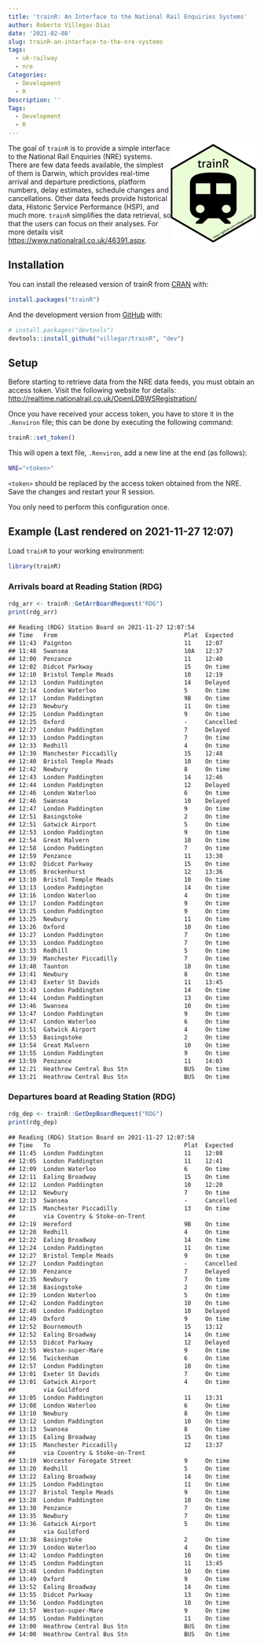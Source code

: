```yaml
---
title: 'trainR: An Interface to the National Rail Enquiries Systems'
author: Roberto Villegas-Diaz
date: '2021-02-08'
slug: trainR-an-interface-to-the-nre-systems
tags:
  - uk-railway
  - nre
Categories:
  - Development
  - R
Description: ''
Tags:
  - Development
  - R
---
```


<img src="https://raw.githubusercontent.com/villegar/trainR/main/inst/images/logo.png" alt="logo" align="right" height=200px/>

The goal of `trainR` is to provide a simple interface to the 
National Rail Enquiries (NRE) systems. There are few data feeds 
available, the simplest of them is Darwin, which provides real-time 
arrival and departure predictions, platform numbers, delay estimates, 
schedule changes and cancellations. Other data feeds provide historical 
data, Historic Service Performance (HSP), and much more. `trainR` 
simplifies the data retrieval, so that the users can focus on their 
analyses. For more details visit 
https://www.nationalrail.co.uk/46391.aspx.

## Installation

You can install the released version of trainR from [CRAN](https://CRAN.R-project.org) with:

``` r
install.packages("trainR")
```

And the development version from [GitHub](https://github.com/) with:

``` r
# install.packages("devtools")
devtools::install_github("villegar/trainR", "dev")
```

## Setup
Before starting to retrieve data from the NRE data feeds, you must obtain an access token. 
Visit the following website for details: http://realtime.nationalrail.co.uk/OpenLDBWSRegistration/

Once you have received your access token, you have to store it in the `.Renviron` file; this can be 
done by executing the following command:


```r
trainR::set_token()
```

This will open a text file, `.Renviron`, add a new line at the end (as follows):

```bash
NRE="<token>"
```

`<token>` should be replaced by the access token obtained from the NRE. Save the changes and restart 
your R session.

You only need to perform this configuration once.

## Example (Last rendered on 2021-11-27 12:07)

Load `trainR` to your working environment:

```r
library(trainR)
```

### Arrivals board at Reading Station (RDG)


```r
rdg_arr <- trainR::GetArrBoardRequest("RDG")
print(rdg_arr)
```

```
## Reading (RDG) Station Board on 2021-11-27 12:07:54
## Time   From                                    Plat  Expected
## 11:43  Paignton                                11    12:07
## 11:48  Swansea                                 10A   12:37
## 12:00  Penzance                                11    12:40
## 12:02  Didcot Parkway                          15    On time
## 12:10  Bristol Temple Meads                    10    12:19
## 12:13  London Paddington                       14    Delayed
## 12:14  London Waterloo                         5     On time
## 12:17  London Paddington                       9B    On time
## 12:23  Newbury                                 11    On time
## 12:25  London Paddington                       9     On time
## 12:25  Oxford                                  -     Cancelled
## 12:27  London Paddington                       7     Delayed
## 12:33  London Paddington                       7     On time
## 12:33  Redhill                                 4     On time
## 12:39  Manchester Piccadilly                   15    12:48
## 12:40  Bristol Temple Meads                    10    On time
## 12:42  Newbury                                 8     On time
## 12:43  London Paddington                       14    12:46
## 12:44  London Paddington                       12    Delayed
## 12:46  London Waterloo                         6     On time
## 12:46  Swansea                                 10    Delayed
## 12:47  London Paddington                       9     On time
## 12:51  Basingstoke                             2     On time
## 12:51  Gatwick Airport                         5     On time
## 12:53  London Paddington                       9     On time
## 12:54  Great Malvern                           10    On time
## 12:58  London Paddington                       7     On time
## 12:59  Penzance                                11    13:30
## 13:02  Didcot Parkway                          15    On time
## 13:05  Brockenhurst                            12    13:36
## 13:10  Bristol Temple Meads                    10    On time
## 13:13  London Paddington                       14    On time
## 13:16  London Waterloo                         4     On time
## 13:17  London Paddington                       9     On time
## 13:25  London Paddington                       9     On time
## 13:25  Newbury                                 11    On time
## 13:26  Oxford                                  10    On time
## 13:27  London Paddington                       7     On time
## 13:33  London Paddington                       7     On time
## 13:33  Redhill                                 5     On time
## 13:39  Manchester Piccadilly                   7     On time
## 13:40  Taunton                                 10    On time
## 13:41  Newbury                                 8     On time
## 13:43  Exeter St Davids                        11    13:45
## 13:43  London Paddington                       14    On time
## 13:44  London Paddington                       13    On time
## 13:46  Swansea                                 10    On time
## 13:47  London Paddington                       9     On time
## 13:47  London Waterloo                         6     On time
## 13:51  Gatwick Airport                         4     On time
## 13:53  Basingstoke                             2     On time
## 13:54  Great Malvern                           10    On time
## 13:55  London Paddington                       9     On time
## 13:59  Penzance                                11    14:03
## 12:21  Heathrow Central Bus Stn                BUS   On time
## 13:21  Heathrow Central Bus Stn                BUS   On time
```

### Departures board at Reading Station (RDG)


```r
rdg_dep <- trainR::GetDepBoardRequest("RDG")
print(rdg_dep)
```

```
## Reading (RDG) Station Board on 2021-11-27 12:07:58
## Time   To                                      Plat  Expected
## 11:45  London Paddington                       11    12:08
## 12:05  London Paddington                       11    12:41
## 12:09  London Waterloo                         6     On time
## 12:11  Ealing Broadway                         15    On time
## 12:12  London Paddington                       10    12:20
## 12:12  Newbury                                 7     On time
## 12:13  Swansea                                 -     Cancelled
## 12:15  Manchester Piccadilly                   13    On time
##        via Coventry & Stoke-on-Trent           
## 12:19  Hereford                                9B    On time
## 12:20  Redhill                                 4     On time
## 12:22  Ealing Broadway                         14    On time
## 12:24  London Paddington                       11    On time
## 12:27  Bristol Temple Meads                    9     On time
## 12:27  London Paddington                       -     Cancelled
## 12:30  Penzance                                7     Delayed
## 12:35  Newbury                                 7     On time
## 12:38  Basingstoke                             2     On time
## 12:39  London Waterloo                         5     On time
## 12:42  London Paddington                       10    On time
## 12:48  London Paddington                       10    Delayed
## 12:49  Oxford                                  9     On time
## 12:52  Bournemouth                             15    13:12
## 12:52  Ealing Broadway                         14    On time
## 12:53  Didcot Parkway                          12    Delayed
## 12:55  Weston-super-Mare                       9     On time
## 12:56  Twickenham                              6     On time
## 12:57  London Paddington                       10    On time
## 13:01  Exeter St Davids                        7     On time
## 13:01  Gatwick Airport                         4     On time
##        via Guildford                           
## 13:05  London Paddington                       11    13:31
## 13:08  London Waterloo                         6     On time
## 13:10  Newbury                                 8     On time
## 13:12  London Paddington                       10    On time
## 13:13  Swansea                                 8     On time
## 13:15  Ealing Broadway                         15    On time
## 13:15  Manchester Piccadilly                   12    13:37
##        via Coventry & Stoke-on-Trent           
## 13:19  Worcester Foregate Street               9     On time
## 13:20  Redhill                                 5     On time
## 13:22  Ealing Broadway                         14    On time
## 13:25  London Paddington                       11    On time
## 13:27  Bristol Temple Meads                    9     On time
## 13:28  London Paddington                       10    On time
## 13:30  Penzance                                7     On time
## 13:35  Newbury                                 7     On time
## 13:36  Gatwick Airport                         5     On time
##        via Guildford                           
## 13:38  Basingstoke                             2     On time
## 13:39  London Waterloo                         4     On time
## 13:42  London Paddington                       10    On time
## 13:45  London Paddington                       11    13:45
## 13:48  London Paddington                       10    On time
## 13:49  Oxford                                  9     On time
## 13:52  Ealing Broadway                         14    On time
## 13:55  Didcot Parkway                          13    On time
## 13:56  London Paddington                       10    On time
## 13:57  Weston-super-Mare                       9     On time
## 14:05  London Paddington                       11    On time
## 13:00  Heathrow Central Bus Stn                BUS   On time
## 14:00  Heathrow Central Bus Stn                BUS   On time
```
